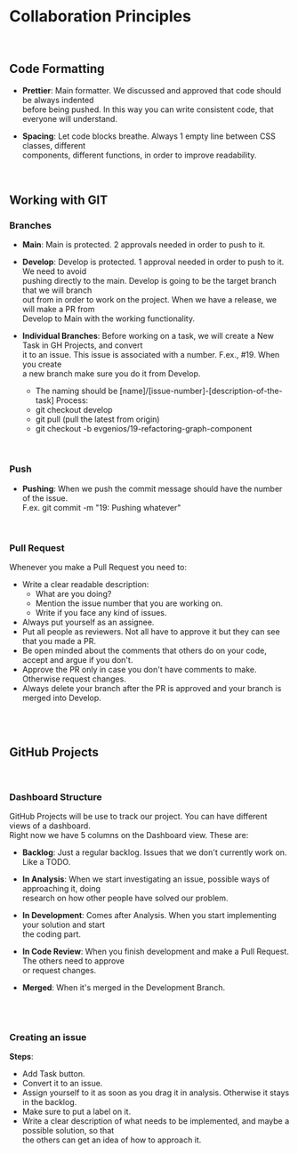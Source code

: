 # Collaboration Principles

<br/>

## Code Formatting

- **Prettier**: Main formatter. We discussed and approved that code should be always indented\
before being pushed. In this way you can write consistent code, that everyone will understand.

- **Spacing**: Let code blocks breathe. Always 1 empty line between CSS classes, different\
components, different functions, in order to improve readability.

<br />

## Working with GIT

### Branches

- **Main**: Main is protected. 2 approvals needed in order to push to it.

- **Develop**: Develop is protected. 1 approval needed in order to push to it. We need to avoid\
pushing directly to the main. Develop is going to be the target branch that we will branch\
out from in order to work on the project. When we have a release, we will make a PR from\
Develop to Main with the working functionality.

- **Individual Branches**:
Before working on a task, we will create a New Task in GH Projects, and convert\
it to an issue. This issue is associated with a number. F.ex., #19. When you create\
a new branch make sure you do it from Develop.

  - The naming should be [name]/[issue-number]-[description-of-the-task] Process:
  - git checkout develop
  - git pull (pull the latest from origin)
  - git checkout -b evgenios/19-refactoring-graph-component

<br/>

### Push

- **Pushing**: When we push the commit message should have the number of the issue.\
F.ex. git commit -m "19: Pushing whatever"

<br/>

### Pull Request

Whenever you make a Pull Request you need to:

- Write a clear readable description:
  - What are you doing?
  - Mention the issue number that you are working on.
  - Write if you face any kind of issues.
- Always put yourself as an assignee.
- Put all people as reviewers. Not all have to approve it but they can see that you made a PR.
- Be open minded about the comments that others do on your code, accept and argue if you don't.
- Approve the PR only in case you don't have comments to make. Otherwise request changes.
- Always delete your branch after the PR is approved and your branch is merged into Develop.

<br />
<br />

## GitHub Projects

<br />

### Dashboard Structure

GitHub Projects will be use to track our project. You can have different views of a dashboard.\
Right now we have 5 columns on the Dashboard view. These are:

- **Backlog**: Just a regular backlog. Issues that we don't currently work on. Like a TODO.

- **In Analysis**: When we start investigating an issue, possible ways of approaching it, doing\
research on how other people have solved our problem.

- **In Development**: Comes after Analysis. When you start implementing your solution and start\
the coding part.

- **In Code Review**: When you finish development and make a Pull Request. The others need to approve\
or request changes.

- **Merged**: When it's merged in the Development Branch.
<br />
<br />

### Creating an issue

**Steps**:

- Add Task button.
- Convert it to an issue.
- Assign yourself to it as soon as you drag it in analysis. Otherwise it stays in the backlog.
- Make sure to put a label on it.
- Write a clear description of what needs to be implemented, and maybe a possible solution, so that\
the others can get an idea of how to approach it.
